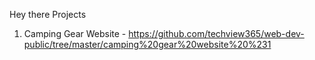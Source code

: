 Hey there
Projects
1. Camping Gear Website - https://github.com/techview365/web-dev-public/tree/master/camping%20gear%20website%20%231
